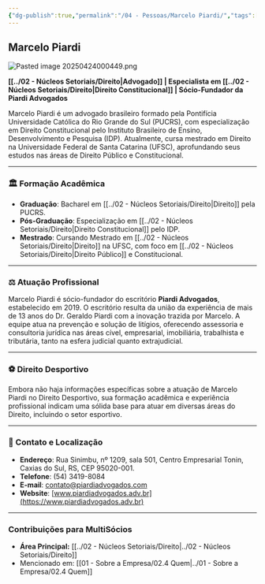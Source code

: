 ```yaml
---
{"dg-publish":true,"permalink":"/04 - Pessoas/Marcelo Piardi/","tags":["person","profile","direito"],"noteIcon":""}
---
```



## Marcelo Piardi

![Pasted image 20250424000449.png](/img/user/Pasted%20image%2020250424000449.png)

**[[../02 - Núcleos Setoriais/Direito\|Advogado]] | Especialista em [[../02 - Núcleos Setoriais/Direito\|Direito Constitucional]] | Sócio-Fundador da Piardi Advogados**

Marcelo Piardi é um advogado brasileiro formado pela Pontifícia Universidade Católica do Rio Grande do Sul (PUCRS), com especialização em Direito Constitucional pelo Instituto Brasileiro de Ensino, Desenvolvimento e Pesquisa (IDP). Atualmente, cursa mestrado em Direito na Universidade Federal de Santa Catarina (UFSC), aprofundando seus estudos nas áreas de Direito Público e Constitucional.

---

### 🏛️ Formação Acadêmica

*   **Graduação**: Bacharel em [[../02 - Núcleos Setoriais/Direito\|Direito]] pela PUCRS.
*   **Pós-Graduação**: Especialização em [[../02 - Núcleos Setoriais/Direito\|Direito Constitucional]] pelo IDP.
*   **Mestrado**: Cursando Mestrado em [[../02 - Núcleos Setoriais/Direito\|Direito]] na UFSC, com foco em [[../02 - Núcleos Setoriais/Direito\|Direito Público]] e Constitucional.

---

### ⚖️ Atuação Profissional

Marcelo Piardi é sócio-fundador do escritório **Piardi Advogados**, estabelecido em 2019. O escritório resulta da união da experiência de mais de 13 anos do Dr. Geraldo Piardi com a inovação trazida por Marcelo. A equipe atua na prevenção e solução de litígios, oferecendo assessoria e consultoria jurídica nas áreas cível, empresarial, imobiliária, trabalhista e tributária, tanto na esfera judicial quanto extrajudicial.

---

### ⚽ Direito Desportivo

Embora não haja informações específicas sobre a atuação de Marcelo Piardi no Direito Desportivo, sua formação acadêmica e experiência profissional indicam uma sólida base para atuar em diversas áreas do Direito, incluindo o setor esportivo.

---

### 📍 Contato e Localização

*   **Endereço**: Rua Sinimbu, nº 1209, sala 501, Centro Empresarial Tonin, Caxias do Sul, RS, CEP 95020-001.
*   **Telefone**: (54) 3419-8084
*   **E-mail**: [contato@piardiadvogados.com](mailto:contato@piardiadvogados.com)
*   **Website**: [www.piardiadvogados.adv.br](https://www.piardiadvogados.adv.br)

---

### Contribuições para MultiSócios
*   **Área Principal:** [[../02 - Núcleos Setoriais/Direito\|../02 - Núcleos Setoriais/Direito]]
*   Mencionado em: [[01 - Sobre a Empresa/02.4 Quem\|../01 - Sobre a Empresa/02.4 Quem]]